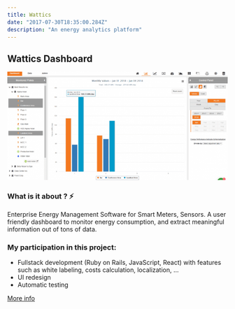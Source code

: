 ```yaml
---
title: Wattics
date: "2017-07-30T18:35:00.284Z"
description: "An energy analytics platform"
---
```

## Wattics Dashboard

<p align="center">
  <img src="./res/dashboard.png" alt="dashboard with electricity consumption"/>
</p>

### What is it about ? ⚡
Enterprise Energy Management Software for Smart Meters, Sensors. A user friendly dashboard to monitor energy consumption, and extract meaningful information out of tons of data.

### My participation in this project:

- Fullstack development (Ruby on Rails, JavaScript, React) with features such as white labeling, costs calculation, localization, ...
- UI redesign
- Automatic testing

[More info](https://www.wattics.com/)
